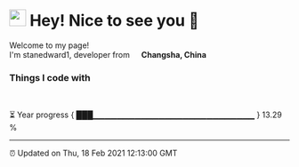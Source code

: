 <h1><img src="https://emojis.slackmojis.com/emojis/images/1531849430/4246/blob-sunglasses.gif?1531849430" width="30"/> Hey! Nice to see you 👋</h1>


<p>Welcome to my page! </br> I'm stanedward1, developer from <img src="https://www.flaticon.com/svg/vstatic/svg/323/323363.svg?token=exp=1613650003~hmac=40d04eef5d9189c0180d94d4027eb3d3" width="13"/> <b>Changsha, China</b></p>

<h3>Things I code with</h3>

<br>

⏳ Year progress { ███▁▁▁▁▁▁▁▁▁▁▁▁▁▁▁▁▁▁▁▁▁▁▁▁▁▁▁ } 13.29 %

---

⏰ Updated on Thu, 18 Feb 2021 12:13:00 GMT